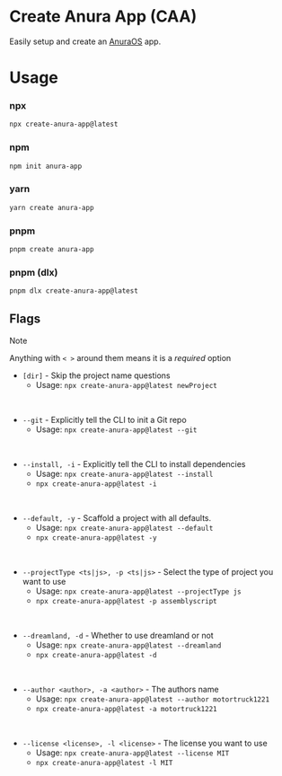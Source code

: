 # Create Anura App (CAA)

Easily setup and create an [AnuraOS](https://github.com/mercuryworkshop/anuraos) app.

# Usage

### npx
```bash
npx create-anura-app@latest
```

### npm
```bash 
npm init anura-app
```

### yarn 
```bash 
yarn create anura-app 
```

### pnpm 
```bash 
pnpm create anura-app
```

### pnpm (dlx)
```bash
pnpm dlx create-anura-app@latest 
```

## Flags

> [!NOTE]
> Anything with `< >` around them means it is a *required* option

- `[dir]` - Skip the project name questions
    - Usage: `npx create-anura-app@latest newProject`

<br>

- `--git` - Explicitly tell the CLI to init a Git repo
    - Usage: `npx create-anura-app@latest --git`

<br>

- `--install, -i` - Explicitly tell the CLI to install dependencies
    - Usage: `npx create-anura-app@latest --install`
    - `npx create-anura-app@latest -i`

<br>

- `--default, -y` - Scaffold a project with all defaults.
    - Usage: `npx create-anura-app@latest --default`
    - `npx create-anura-app@latest -y`

<br>

- `--projectType <ts|js>, -p <ts|js>` - Select the type of project you want to use
    - Usage: `npx create-anura-app@latest --projectType js`
    - `npx create-anura-app@latest -p assemblyscript`

<br>

- `--dreamland, -d` - Whether to use dreamland or not
    - Usage: `npx create-anura-app@latest --dreamland`
    - `npx create-anura-app@latest -d`

<br>

- `--author <author>, -a <author>` - The authors name
    - Usage: `npx create-anura-app@latest --author motortruck1221`
    - `npx create-anura-app@latest -a motortruck1221`

<br>

- `--license <license>, -l <license>` - The license you want to use
    - Usage: `npx create-anura-app@latest --license MIT`
    - `npx create-anura-app@latest -l MIT`
